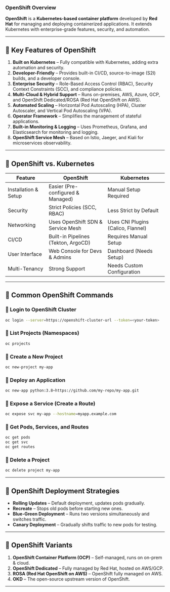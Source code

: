 ### **OpenShift Overview**  
**OpenShift** is a **Kubernetes-based container platform** developed by **Red Hat** for managing and deploying containerized applications. It extends Kubernetes with enterprise-grade features, security, and automation.

---

## **🔹 Key Features of OpenShift**
1. **Built on Kubernetes** – Fully compatible with Kubernetes, adding extra automation and security.  
2. **Developer-Friendly** – Provides built-in CI/CD, source-to-image (S2I) builds, and a developer console.  
3. **Enterprise Security** – Role-Based Access Control (RBAC), Security Context Constraints (SCC), and compliance policies.  
4. **Multi-Cloud & Hybrid Support** – Runs on-premises, AWS, Azure, GCP, and OpenShift Dedicated/ROSA (Red Hat OpenShift on AWS).  
5. **Automated Scaling** – Horizontal Pod Autoscaling (HPA), Cluster Autoscaler, and Vertical Pod Autoscaling (VPA).  
6. **Operator Framework** – Simplifies the management of stateful applications.  
7. **Built-in Monitoring & Logging** – Uses Prometheus, Grafana, and Elasticsearch for monitoring and logging.  
8. **OpenShift Service Mesh** – Based on Istio, Jaeger, and Kiali for microservices observability.  

---

## **🔹 OpenShift vs. Kubernetes**
| Feature           | OpenShift | Kubernetes |
|------------------|----------|------------|
| Installation & Setup | Easier (Pre-configured & Managed) | Manual Setup Required |
| Security | Strict Policies (SCC, RBAC) | Less Strict by Default |
| Networking | Uses OpenShift SDN & Service Mesh | Uses CNI Plugins (Calico, Flannel) |
| CI/CD | Built-in Pipelines (Tekton, ArgoCD) | Requires Manual Setup |
| User Interface | Web Console for Devs & Admins | Dashboard (Needs Setup) |
| Multi-Tenancy | Strong Support | Needs Custom Configuration |

---

## **🔹 Common OpenShift Commands**
### **🔸 Login to OpenShift Cluster**
```sh
oc login --server=https://openshift-cluster-url --token=<your-token>
```

### **🔸 List Projects (Namespaces)**
```sh
oc projects
```

### **🔸 Create a New Project**
```sh
oc new-project my-app
```

### **🔸 Deploy an Application**
```sh
oc new-app python:3.8~https://github.com/my-repo/my-app.git
```

### **🔸 Expose a Service (Create a Route)**
```sh
oc expose svc my-app --hostname=myapp.example.com
```

### **🔸 Get Pods, Services, and Routes**
```sh
oc get pods
oc get svc
oc get routes
```

### **🔸 Delete a Project**
```sh
oc delete project my-app
```

---

## **🔹 OpenShift Deployment Strategies**
- **Rolling Updates** – Default deployment, updates pods gradually.  
- **Recreate** – Stops old pods before starting new ones.  
- **Blue-Green Deployment** – Runs two versions simultaneously and switches traffic.  
- **Canary Deployment** – Gradually shifts traffic to new pods for testing.  

---

## **🔹 OpenShift Variants**
1. **OpenShift Container Platform (OCP)** – Self-managed, runs on on-prem & cloud.  
2. **OpenShift Dedicated** – Fully managed by Red Hat, hosted on AWS/GCP.  
3. **ROSA (Red Hat OpenShift on AWS)** – OpenShift fully managed on AWS.  
4. **OKD** – The open-source upstream version of OpenShift.  

---

